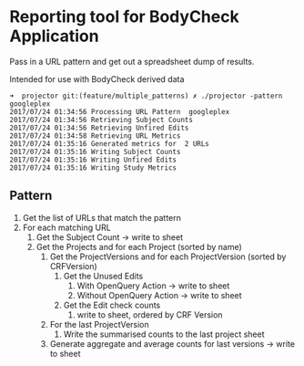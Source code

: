 # Reporting tool for BodyCheck Application

Pass in a URL pattern and get out a spreadsheet dump of results.  

Intended for use with BodyCheck derived data

```shell
➜  projector git:(feature/multiple_patterns) ✗ ./projector -pattern googleplex
2017/07/24 01:34:56 Processing URL Pattern  googleplex
2017/07/24 01:34:56 Retrieving Subject Counts
2017/07/24 01:34:56 Retrieving Unfired Edits
2017/07/24 01:34:58 Retrieving URL Metrics
2017/07/24 01:35:16 Generated metrics for  2 URLs
2017/07/24 01:35:16 Writing Subject Counts
2017/07/24 01:35:16 Writing Unfired Edits
2017/07/24 01:35:16 Writing Study Metrics
```

## Pattern

1. Get the list of URLs that match the pattern
2. For each matching URL
    1. Get the Subject Count -> write to sheet
    2. Get the Projects and for each Project (sorted by name)
        1. Get the ProjectVersions and for each ProjectVersion (sorted by CRFVersion)
            1. Get the Unused Edits
                1. With OpenQuery Action -> write to sheet
                2. Without OpenQuery Action -> write to sheet
            3. Get the Edit check counts
                1. write to sheet, ordered by CRF Version
        2. For the last ProjectVersion
            1. Write the summarised counts to the last project sheet
        3. Generate aggregate and average counts for last versions -> write to sheet
